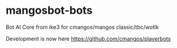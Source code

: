 # mangosbot-bots
Bot AI Core from ike3 for cmangos/mangos classic/tbc/wotlk

Development is now here https://github.com/cmangos/playerbots
